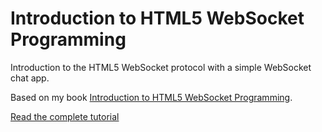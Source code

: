 Introduction to HTML5 WebSocket Programming
==============

Introduction to the HTML5 WebSocket protocol with a simple WebSocket chat app.

Based on my book [Introduction to HTML5 WebSocket Programming](https://www.packtpub.com/web-development/getting-started-html5-websocket-programming?utm_source=Parminderk&utm_medium=referral&utm_campaign=5D2014).

[Read the complete tutorial](http://wp.me/p5hxPm-tf)
